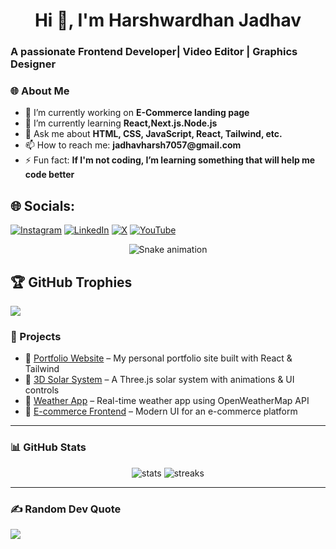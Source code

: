 <h1 align="center">Hi 👋, I'm Harshwardhan Jadhav</h1>
<h3 align="left">A passionate Frontend Developer| Video Editor | Graphics Designer </h3>



### 🌐 About Me

- 🔭 I’m currently working on __E-Commerce landing page__
- 🌱 I’m currently learning __React,Next.js.Node.js__
- 💬 Ask me about __HTML, CSS, JavaScript, React, Tailwind, etc.__
- 📫 How to reach me: __jadhavharsh7057@gmail.com__
- ⚡ Fun fact: __If I'm not coding, I’m learning something that will help me code better__

## 🌐 Socials:
[![Instagram](https://img.shields.io/badge/Instagram-%23E4405F.svg?logo=Instagram&logoColor=white)](https://www.instagram.com/ig_harsh05_/)
[![LinkedIn](https://img.shields.io/badge/LinkedIn-%230077B5.svg?logo=linkedin&logoColor=white)](https://www.linkedin.com/in/harshwardhan-s-jadhav/) 
[![X](https://img.shields.io/badge/X-black.svg?logo=X&logoColor=white)](https://x.com/Dynoflick)
[![YouTube](https://img.shields.io/badge/YouTube-%23FF0000.svg?logo=YouTube&logoColor=white)](https://www.youtube.com/@DYNOFLICK) 


<!-- Snake Game Repo View -->

<div align="center">
  <img src="https://profile-readme-generator.com/assets/snake.svg" alt="Snake animation" />
</div>

## 🏆 GitHub Trophies
![](https://github-profile-trophy.vercel.app/?username=alamimran613&theme=radical&no-frame=false&no-bg=false&margin-w=4)


### 🚀 Projects

- 🎨 [Portfolio Website](https://yourportfolio.com) – My personal portfolio site built with React & Tailwind
- 🌌 [3D Solar System](https://github.com/yourusername/3d-solar-system) – A Three.js solar system with animations & UI controls
- 📱 [Weather App](https://github.com/yourusername/weather-app) – Real-time weather app using OpenWeatherMap API
- 🛒 [E-commerce Frontend](https://github.com/yourusername/ecommerce-ui) – Modern UI for an e-commerce platform

---

### 📊 GitHub Stats

<p align="center">
  <img src="https://github-readme-stats.vercel.app/api?username=yourusername&show_icons=true&theme=github_dark" alt="stats" />
  <img src="https://github-readme-streak-stats.herokuapp.com/?user=yourusername&theme=github-dark-blue" alt="streaks" />
</p>

---

### ✍️ Random Dev Quote
![](https://quotes-github-readme.vercel.app/api?type=horizontal&theme=dark)
